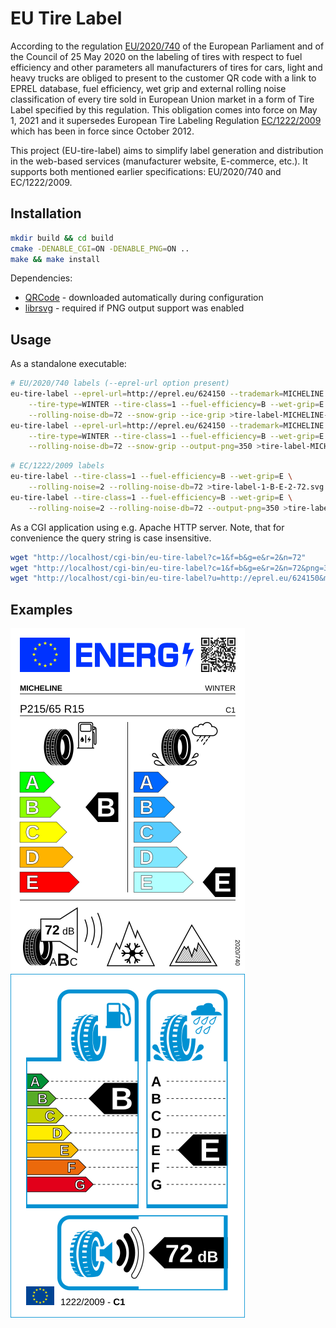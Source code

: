 # EU Tire Label

According to the regulation
[EU/2020/740](https://eur-lex.europa.eu/legal-content/EN/TXT/PDF/?uri=CELEX:32020R0740&from=EN) of
the European Parliament and of the Council of 25 May 2020 on the labeling of tires with respect to
fuel efficiency and other parameters all manufacturers of tires for cars, light and heavy trucks
are obliged to present to the customer QR code with a link to EPREL database, fuel efficiency, wet
grip and external rolling noise classification of every tire sold in European Union market in a
form of Tire Label specified by this regulation. This obligation comes into force on May 1, 2021
and it supersedes European Tire Labeling Regulation
[EC/1222/2009](http://eur-lex.europa.eu/LexUriServ/LexUriServ.do?uri=OJ:L:2009:342:0046:0058:en:PDF)
which has been in force since October 2012.

This project (EU-tire-label) aims to simplify label generation and distribution in the web-based
services (manufacturer website, E-commerce, etc.). It supports both mentioned earlier
specifications: EU/2020/740 and EC/1222/2009.

## Installation

```sh
mkdir build && cd build
cmake -DENABLE_CGI=ON -DENABLE_PNG=ON ..
make && make install
```

Dependencies:

* [QRCode](https://github.com/ricmoo/QRCode) - downloaded automatically during configuration
* [librsvg](https://wiki.gnome.org/Projects/LibRsvg) - required if PNG output support was enabled

## Usage

As a standalone executable:

```sh
# EU/2020/740 labels (--eprel-url option present)
eu-tire-label --eprel-url=http://eprel.eu/624150 --trademark=MICHELINE --tire-size="P215/65 R15" \
    --tire-type=WINTER --tire-class=1 --fuel-efficiency=B --wet-grip=E --rolling-noise=B \
    --rolling-noise-db=72 --snow-grip --ice-grip >tire-label-MICHELINE-1-B-E-2-72.svg
eu-tire-label --eprel-url=http://eprel.eu/624150 --trademark=MICHELINE --tire-size="P215/65 R15" \
    --tire-type=WINTER --tire-class=1 --fuel-efficiency=B --wet-grip=E --rolling-noise=B \
    --rolling-noise-db=72 --snow-grip --output-png=350 >tire-label-MICHELINE-1-B-E-2-72.png
```

```sh
# EC/1222/2009 labels
eu-tire-label --tire-class=1 --fuel-efficiency=B --wet-grip=E \
    --rolling-noise=2 --rolling-noise-db=72 >tire-label-1-B-E-2-72.svg
eu-tire-label --tire-class=1 --fuel-efficiency=B --wet-grip=E \
    --rolling-noise=2 --rolling-noise-db=72 --output-png=350 >tire-label-1-B-E-2-72.png
```

As a CGI application using e.g. Apache HTTP server. Note, that for convenience the query string is
case insensitive.

```sh
wget "http://localhost/cgi-bin/eu-tire-label?c=1&f=b&g=e&r=2&n=72"
wget "http://localhost/cgi-bin/eu-tire-label?c=1&f=b&g=e&r=2&n=72&png=350"
wget "http://localhost/cgi-bin/eu-tire-label?u=http://eprel.eu/624150&m=MICHELINEs=P215/65+R15&t=WINTER&c=1&f=b&g=e&r=b&n=72&w&i"
```

## Examples

![EU/2020/740](example/tire-label-EU-2020-740.png)
![EC/1222/2009](example/tire-label-EC-1222-2009.png)
